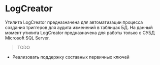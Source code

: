 ﻿# LogCreator

Утилита LogCreator предназначена для автоматизации процесса создания триггеров для аудита изменений в таблицах БД.
На данный момент утилита LogCreator предназначена для работы только с СУБД Microsoft SQL Server.

> TODO
- Реализовать поддержку составных первичных ключей